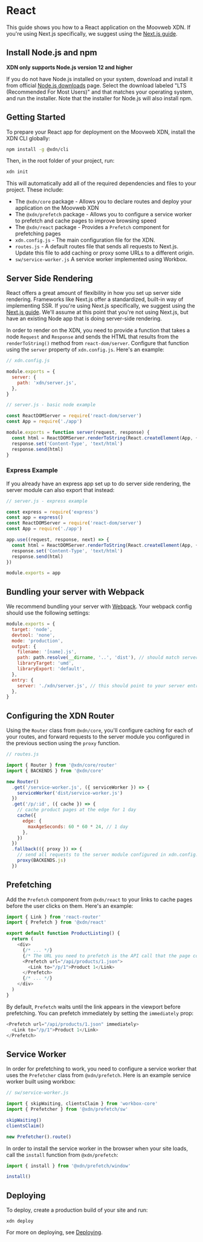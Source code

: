 # React

This guide shows you how to a React application on the Moovweb XDN. If you're using Next.js specifically, we suggest using the [Next.js guide](/guides/next).

## Install Node.js and npm

__XDN only supports Node.js version 12 and higher__

If you do not have Node.js installed on your system, download and install it from official [Node.js downloads](https://nodejs.org/en/download/) page. Select the download labeled "LTS (Recommended For Most Users)" and that matches your operating system, and run the installer. Note that the installer for Node.js will also install npm.

## Getting Started

To prepare your React app for deployment on the Moovweb XDN, install the XDN CLI globally:

```bash
npm install -g @xdn/cli
```

Then, in the root folder of your project, run:

```bash
xdn init
```

This will automatically add all of the required dependencies and files to your
project. These include:

- The `@xdn/core` package - Allows you to declare routes and deploy your application on the Moovweb XDN
- The `@xdn/prefetch` package - Allows you to configure a service worker to prefetch and cache pages to improve browsing speed
- The `@xdn/react` package - Provides a `Prefetch` component for prefetching pages
- `xdn.config.js` - The main configuration file for the XDN.
- `routes.js` - A default routes file that sends all requests to Next.js. Update this file to add caching or proxy some URLs to a different origin.
- `sw/service-worker.js` A service worker implemented using Workbox.

## Server Side Rendering

React offers a great amount of flexibility in how you set up server side rendering. Frameworks like Next.js offer a standardized, built-in way of implementing SSR. If you're using Next.js specifically, we suggest using the [Next.js guide](/guides/next). We'll assume at this point that you're not using Next.js, but have an existing Node app that is doing server-side rendering.

In order to render on the XDN, you need to provide a function that takes a node `Request` and `Response` and sends the HTML that results from the `renderToString()` method from `react-dom/server`. Configure that function using the `server` property of `xdn.config.js`. Here's an example:

```js
// xdn.config.js

module.exports = {
  server: {
    path: 'xdn/server.js',
  },
}
```

```js
// server.js - basic node example

const ReactDOMServer = require('react-dom/server')
const App = require('./app')

module.exports = function server(request, response) {
  const html = ReactDOMServer.renderToString(React.createElement(App, { url: request.url }))
  response.set('Content-Type', 'text/html')
  response.send(html)
}
```

### Express Example

If you already have an express app set up to do server side rendering, the server module can also export that instead:

```js
// server.js - express example

const express = require('express')
const app = express()
const ReactDOMServer = require('react-dom/server')
const App = require('./app')

app.use((request, response, next) => {
  const html = ReactDOMServer.renderToString(React.createElement(App, { url: request.url }))
  response.set('Content-Type', 'text/html')
  response.send(html)
})

module.exports = app
```

## Bundling your server with Webpack

We recommend bundling your server with [Webpack](https://webpack.js.org/). Your webpack config should use the following settings:

```js
module.exports = {
  target: 'node',
  devtool: 'none',
  mode: 'production',
  output: {
    filename: '[name].js',
    path: path.resolve(__dirname, '..', 'dist'), // should match server.path in xdn.config.js
    libraryTarget: 'umd',
    libraryExport: 'default',
  },
  entry: {
    server: './xdn/server.js', // this should point to your server entry point, which should export a function of type (request: Request, response: Response) => void or an express app as the default export.
  },
}
```

## Configuring the XDN Router

Using the `Router` class from `@xdn/core`, you'll configure caching for each of your routes, and forward requests to the server module you configured in the previous section using the `proxy` function.

```js
// routes.js

import { Router } from '@xdn/core/router'
import { BACKENDS } from '@xdn/core'

new Router()
  .get('/service-worker.js', ({ serviceWorker }) => {
    serviceWorker('dist/service-worker.js')
  })
  .get('/p/:id', ({ cache }) => {
    // cache product pages at the edge for 1 day
    cache({
      edge: {
        maxAgeSeconds: 60 * 60 * 24, // 1 day
      },
    })
  })
  .fallback(({ proxy }) => {
    // send all requests to the server module configured in xdn.config.js
    proxy(BACKENDS.js)
  })
```

## Prefetching

Add the `Prefetch` component from `@xdn/react` to your links to cache pages before the user clicks on them. Here's an example:

```js
import { Link } from 'react-router'
import { Prefetch } from '@xdn/react'

export default function ProductListing() {
  return (
    <div>
      {/* ... */}
      {/* The URL you need to prefetch is the API call that the page component will make when it mounts. It will vary based on how you've implemented your site. */}
      <Prefetch url="/api/products/1.json">
        <Link to="/p/1">Product 1</Link>
      </Prefetch>
      {/* ... */}
    </div>
  )
}
```

By default, `Prefetch` waits until the link appears in the viewport before prefetching. You can prefetch immediately by setting the `immediately` prop:

```js
<Prefetch url="/api/products/1.json" immediately>
  <Link to="/p/1">Product 1</Link>
</Prefetch>
```

## Service Worker

In order for prefetching to work, you need to configure a service worker that uses the `Prefetcher` class from `@xdn/prefetch`. Here is an example service worker built using workbox:

```js
// sw/service-worker.js

import { skipWaiting, clientsClaim } from 'workbox-core'
import { Prefetcher } from '@xdn/prefetch/sw'

skipWaiting()
clientsClaim()

new Prefetcher().route()
```

In order to install the service worker in the browser when your site loads, call the `install` function from `@xdn/prefetch`:

```js
import { install } from '@xdn/prefetch/window'

install()
```

## Deploying

To deploy, create a production build of your site and run:

```
xdn deploy
```

For more on deploying, see [Deploying](/guides/deploying).
